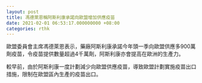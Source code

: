 ```yaml
---
layout: post
title: 馮德萊恩稱阿斯利康承諾向歐盟增加供應疫苗
date: 2021-02-01 06:53:17.000000000 +08:00
categories: rthk
---
```


歐盟委員會主席馮德萊恩表示，藥廠阿斯利康承諾今年頭一季向歐盟供應多900萬劑疫苗，令疫苗提供數量超過4千萬劑，阿斯利康亦會提高在歐洲的生產力。

較早前，由於阿斯利康一度計劃減少向歐盟供應疫苗，導致歐盟計劃實施疫苗出口措施，限制在歐盟區內生產的疫苗出口。
